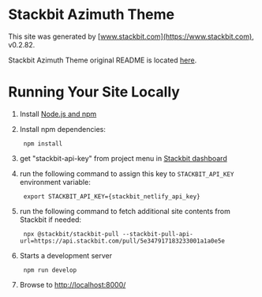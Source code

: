 # Stackbit Azimuth Theme

This site was generated by [www.stackbit.com](https://www.stackbit.com), v0.2.82.

Stackbit Azimuth Theme original README is located [here](./README.theme.md).

# Running Your Site Locally

1. Install [Node.js and npm](https://nodejs.org/en/)

1. Install npm dependencies:

        npm install

1. get "stackbit-api-key" from project menu in [Stackbit dashboard](https://app.stackbit.com/dashboard)

1. run the following command to assign this key to `STACKBIT_API_KEY` environment variable:

        export STACKBIT_API_KEY={stackbit_netlify_api_key}

1. run the following command to fetch additional site contents from Stackbit if needed:

        npx @stackbit/stackbit-pull --stackbit-pull-api-url=https://api.stackbit.com/pull/5e347917183233001a1a0e5e

1. Starts a development server

        npm run develop

1. Browse to [http://localhost:8000/](http://localhost:8000/)
